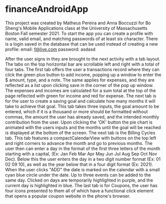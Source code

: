 # financeAndroidApp
This project was created by Matheus Pereira and Anna Boccuzzi for Bo Sheng's Mobile Applications class at the University of Massachusetts Boston Fall semester 2021. 
To start the app you can create a profile with name, valid email, and matching passwords of at least six character. 
There is a login saved in the database that can be used instead of creating a new profile:    email: f@live.com     password: asdasd

After the user signs in they are brought to the next activity with a tab layout. The tabs on the top horizontal bar are scrollable left and right with a total of four tabs.
The first tab offers the user a transactions record where they can click the green plus button to add income, popping up a window to enter the $ amount, type, and a note. 
The same applies for expenses, and they are reflected as a list upon clicking save in the corner of the pop up window. 
The expenses and incomes are calculated for a sum total at the top of the page reflected with green for income and red for expense. 
The next tab is for the user to create a saving goal and calculate how many months it will take to achieve that goal. This tab takes three inputs, the goal amount to be entered, 
which if it is a thousand or more should be formatted without commas, the amount the user has already saved, and the intended monthly contribution from the user. Upon clicking
the 'OK' button the pie chart is animated with the users inputs and the months until the goal will be reached is displayed at the bottom of the screen. The next tab is the 
Billing Cycles tab. This tab features a compactCalendarView with buttons on the top left and right corners to advance the month and go to previous months. The user then can 
enter a day in the format of the first three letters of the month starting with a capital, (Ex: Jan Feb Mar Apr May Jun Jul Aug Sep Oct Nov Dec). Below this the user enters 
the day in a two digit number format (Ex: 01 02 09 10), as well as the year below that in a four digit format (Ex: 2021). When the user clicks "ADD" the date is marked on the 
calendar with a small cyan blue circle under the date. Up to three events can be added to the same day. Clicked on days are temporarily highlighted in purple, and the current 
day is highlighted in blue. The last tab is for Coupons, the user has four icons presented to them all of which have a functional click element that opens a popular coupon 
website in the phone's browser. 
